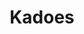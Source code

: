 ---
address: Meipoortstraat 18
title: Kadoes
city: Doesburg
zip: 6981 DK
country: Netherlands
lat: 52.013461
lng: 6.136736
phone: 06 51278020
email: marianne@kadoeskado.nl
url: 
---